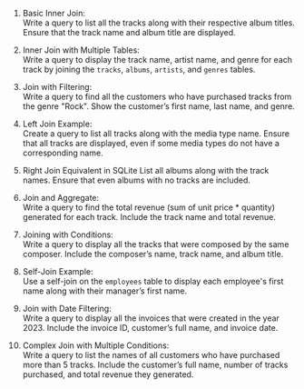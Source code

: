 
1. Basic Inner Join:  
   Write a query to list all the tracks along with their respective album titles. Ensure that the track name and album title are displayed.

2. Inner Join with Multiple Tables:  
   Write a query to display the track name, artist name, and genre for each track by joining the `tracks`, `albums`, `artists`, and `genres` tables.

3. Join with Filtering:  
   Write a query to find all the customers who have purchased tracks from the genre "Rock". Show the customer’s first name, last name, and genre.

4. Left Join Example:  
   Create a query to list all tracks along with the media type name. Ensure that all tracks are displayed, even if some media types do not have a corresponding name.

5. Right Join Equivalent in SQLite
   List all albums along with the track names. Ensure that even albums with no tracks are included.

6. Join and Aggregate:  
   Write a query to find the total revenue (sum of unit price * quantity) generated for each track. Include the track name and total revenue.

7. Joining with Conditions:  
   Write a query to display all the tracks that were composed by the same composer. Include the composer’s name, track name, and album title.

8. Self-Join Example:  
   Use a self-join on the `employees` table to display each employee's first name along with their manager’s first name.

9. Join with Date Filtering:  
   Write a query to display all the invoices that were created in the year 2023. Include the invoice ID, customer’s full name, and invoice date.

10. Complex Join with Multiple Conditions:  
   Write a query to list the names of all customers who have purchased more than 5 tracks. Include the customer’s full name, number of tracks purchased, and total revenue they generated.
